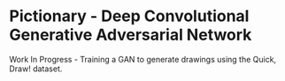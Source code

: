 # Pictionary - Deep Convolutional Generative Adversarial Network
Work In Progress - Training a GAN to generate drawings using the Quick, Draw! dataset.

<p align="center">
  <img src="/images/header.png>
</p>
